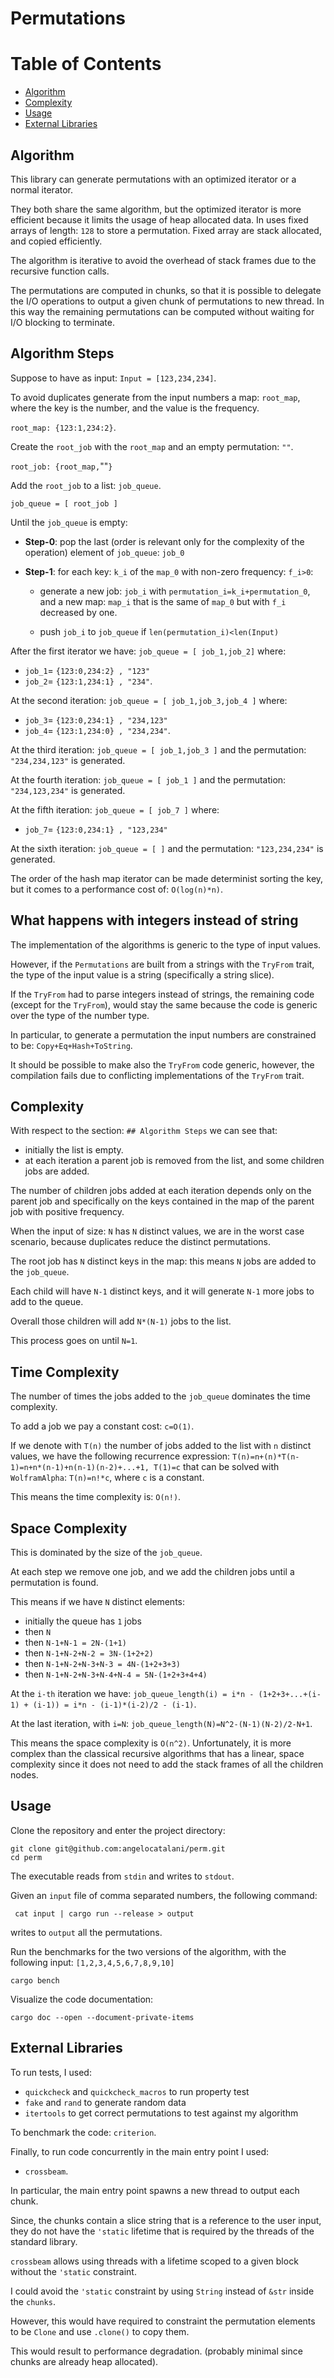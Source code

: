 # Permutations

# Table of Contents

* [Algorithm](#algorithm)
* [Complexity](#complexity)
* [Usage](#usage)
* [External Libraries](#external-libraries)

## Algorithm

This library can generate permutations with an optimized iterator
or a normal iterator.

They both share the same algorithm, but the optimized iterator is more
efficient because it limits the usage of heap allocated data. 
In uses fixed arrays of length: `128` to store a permutation.
Fixed array are stack allocated, and copied efficiently.

The algorithm is iterative to avoid the overhead of stack frames due to the recursive
function calls.

The permutations are computed in chunks, so that it is possible to delegate
the I/O operations to output a given chunk of permutations to new thread.
In this way the remaining permutations can be computed without waiting for
I/O blocking to terminate.

## Algorithm Steps

Suppose to have as input: `Input = [123,234,234]`.

To avoid duplicates generate from the input numbers a map:
`root_map`, where the key is the number, and the value is the frequency.

`root_map: {123:1,234:2}`.

Create the `root_job` with the `root_map` and an empty permutation: `""`.

`root_job: {root_map,`""`}`

Add the `root_job` to a list: `job_queue`.

`job_queue = [ root_job ]`

Until the `job_queue` is empty:
- **Step-0**: pop the last (order is relevant only for the complexity of the operation)
  element of `job_queue`: `job_0`
  
- **Step-1**: for each key: `k_i` of the `map_0` with non-zero frequency: `f_i>0`:
    - generate a new job: `job_i` with `permutation_i=k_i+permutation_0`,
      and a new map: `map_i` that is the same of `map_0` but with `f_i` decreased by one.
      
    - push `job_i` to `job_queue` if `len(permutation_i)<len(Input)`
 
After the first iterator we have:
`job_queue = [ job_1,job_2]`
where:
- `job_1`= `{123:0,234:2} , "123"`
- `job_2`= `{123:1,234:1} , "234"`.

At the second iteration:
`job_queue = [ job_1,job_3,job_4 ]`
where:
- `job_3`= `{123:0,234:1} , "234,123"`
- `job_4`= `{123:1,234:0} , "234,234"`.

At the third iteration:
`job_queue = [ job_1,job_3 ]` and the permutation: `"234,234,123"` is generated.

At the fourth iteration:
`job_queue = [ job_1 ]` and the permutation: `"234,123,234"` is generated.

At the fifth iteration:
`job_queue = [ job_7 ]` where:
- `job_7`= `{123:0,234:1} , "123,234"`

At the sixth iteration:
`job_queue = [ ]` and the permutation: `"123,234,234"` is generated.


The order of the hash map iterator can be made determinist sorting the key,
but it comes to a performance cost of: `O(log(n)*n)`.


## What happens with integers instead of string

The implementation of the algorithms is generic to the type of input values.

However, if the `Permutations` are built from a strings with the `TryFrom` trait,
the type of the input value is a string (specifically a string slice).

If the `TryFrom` had to parse integers instead of strings, the remaining code (except for the `TryFrom`),
would stay the same because the code is generic over the type of the number type.

In particular, to generate a permutation the input numbers are constrained to be: `Copy+Eq+Hash+ToString`.

It should be possible to make also the `TryFrom` code generic, however, the compilation fails
due to conflicting implementations of the `TryFrom` trait.


## Complexity

With respect to the section: `## Algorithm Steps` we can see that:
- initially the list is empty.
- at each iteration a parent job is removed from the list, and some children jobs are added.

The number of children jobs added at each iteration depends only on the parent job and specifically
on the keys contained in the map of the parent job with positive frequency.

When the input of size: `N` has `N` distinct values, we are in the worst case scenario,
because duplicates reduce the distinct permutations.

The root job has `N` distinct keys in the map: this means `N` jobs are added to the `job_queue`.

Each child will have `N-1` distinct keys, and it will generate `N-1` more jobs to add to the queue.

Overall those children will add `N*(N-1)` jobs to the list.

This process goes on until `N=1`.

## Time Complexity

The number of times the jobs added to the `job_queue` dominates the time complexity.

To add a job we pay a constant cost: `c=O(1)`.

If we denote with `T(n)` the number of jobs added to the list with `n` distinct values,
we have the following recurrence expression:
`T(n)=n+(n)*T(n-1)=n+n*(n-1)+n(n-1)(n-2)+...+1, T(1)=c` that can be solved with `WolframAlpha`:
`T(n)=n!*c`, where `c` is a constant.

This means the time complexity is: `O(n!)`.

## Space Complexity

This is dominated by the size of the `job_queue`.

At each step we remove one job, and we add the children jobs until a permutation is found.

This means if we have `N` distinct elements:
- initially the queue has `1` jobs
- then `N`
- then `N-1+N-1 = 2N-(1+1)`
- then `N-1+N-2+N-2 = 3N-(1+2+2)` 
- then `N-1+N-2+N-3+N-3 = 4N-(1+2+3+3)`
- then `N-1+N-2+N-3+N-4+N-4 = 5N-(1+2+3+4+4)`

At the `i-th` iteration we have:
`job_queue_length(i) = i*n - (1+2+3+...+(i-1) + (i-1)) = i*n - (i-1)*(i-2)/2 - (i-1)`.

At the last iteration, with `i=N`:
`job_queue_length(N)=N^2-(N-1)(N-2)/2-N+1`.

This means the space complexity is `O(n^2)`.
Unfortunately, it is more complex than the classical recursive algorithms that has a linear,
space complexity since it does not need to add the stack frames of all the children nodes.


## Usage

Clone the repository and enter the project directory:
```shell
git clone git@github.com:angelocatalani/perm.git
cd perm
```

The executable reads from `stdin` and writes to `stdout`.

Given an `input` file of comma separated numbers, the following command:

```shell
 cat input | cargo run --release > output
```
 writes to `output` all the permutations.

Run the benchmarks for the two versions of the algorithm,
with the following input: `[1,2,3,4,5,6,7,8,9,10]`
```shell
cargo bench
```

Visualize the code documentation:
```shell
cargo doc --open --document-private-items
```

## External Libraries

To run tests, I used:
- `quickcheck` and `quickcheck_macros` to run property test
- `fake` and `rand` to generate random data
- `itertools` to get correct permutations to test against my algorithm

To benchmark the code: `criterion`.

Finally, to run code concurrently in the main entry point I used:
- `crossbeam`.

In particular, the main entry point spawns a new thread to output each chunk.

Since, the chunks contain a slice string that is a reference to the user input,
they do not have the `'static` lifetime that is required by the threads of the standard library.

`crossbeam` allows using threads with a lifetime scoped to a given block without the `'static` constraint.

I could avoid the `'static` constraint by using `String` instead of `&str` inside the `chunks`.

However, this would have required to constraint the permutation elements to be `Clone` and use `.clone()` to copy them.

This would result to performance degradation. (probably minimal since chunks are already heap allocated).
